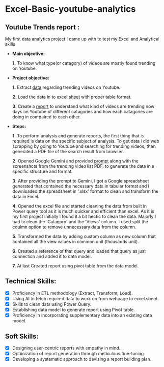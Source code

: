 # Excel-Basic-youtube-analytics
## Youtube Trends report :

My first data analytics project I came up with to test my Excel and Analytical skills
- **Main objective:**
  
    **1.** To know what type(or catagory) of videos are mostly found trending on Youtube.
  
- **Project objective:** 

    **1.** Extract [data](https://github.com/Deborshi-analyst/Excel-Basic-youtube-analytics/blob/main/raw%20data.pdf) regarding trending videos on Youtube.
  
    **2.** Load the data in to excel [sheet](https://github.com/Deborshi-analyst/Excel-Basic-youtube-analytics/blob/main/trending%20Youtube%20Videos.xlsx) with proper table format.
  
    **3.** Create a [report](https://github.com/Deborshi-analyst/Excel-Basic-youtube-analytics/blob/main/Trending%20videos%20report.pdf) to understand what kind of videos are trending now days on Youtube of different catagories and how each catagories are doing in compaired to each other.

- **Steps:**
  
    **1.** To perform analysis and generate reports, the first thing that is required is data on the specific subject of analysis. To get data I did web scrapping by going to Youtube and searching for trending videos, then generated a PDF file of the search result from browser.
  
    **2.** Opened Google Gemini and provided [prompt](https://github.com/Deborshi-analyst/Excel-Basic-youtube-analytics/blob/main/AI%20in%20youtube%20analytics%20project.png) along with the screenshots from the trending video list PDF, to generate the data in a specific structure and format.

    **3.** After providing the prompt to Gemini, I got a Google spreadsheet generated that contained the necessary data in tabular format and I downloaded the spreadsheet in '.xlsx' format to clean and transform the data in Excel.

    **4.** Opened the excel file and started cleaning the data from built in Power query tool as it is much quicker and efficient than excel. As it is my first project initially I found it a bit hectic to clean the data. Majorly I had to clean the 'Catagory' and the 'Views' column. I used split the coulmn option to remove unnecessary data from the column.

    **5.** Transformed the data by adding custom column as new column that contained all the view values in common unit (thousands unit).

    **6.** Created a reference of that query and loaded that query as just connection and added it to data model.

    **7.** At last Created report using pivot table from the data model.

  
## Technical Skills:
- [x]	Proficiency in ETL methodology (Extract, Transform, Load).
- [x]	Using AI to fetch required data to work on from webpage to excel sheet.
- [x]	Skills to clean data using Power Query.
- [x]	Establishing data model to generate report using Pivot table.
- [x]	Proficiency in incorporating supplementary data into an existing data model.

## Soft Skills:
- [x]	Designing user-centric reports with empathy in mind.
- [x]	Optimization of report generation through meticulous fine-tuning.
- [x]	Developing a systematic approach to devising a report building plan.
